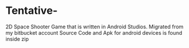 # Tentative-
2D Space Shooter Game that is written in Android Studios. Migrated from my bitbucket account
Source Code and Apk for android devices is found inside zip

